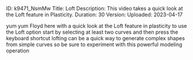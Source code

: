 ID: k9471_NsmMw
Title: Loft
Description: This video takes a quick look at the Loft feature in Plasticity.
Duration: 30
Version: 
Uploaded: 2023-04-17

yum yum Floyd here with a quick look at
the Loft feature in plasticity to use
the Loft option start by selecting at
least two curves and then press the
keyboard shortcut lofting can be a quick
way to generate complex shapes from
simple curves so be sure to experiment
with this powerful modeling operation